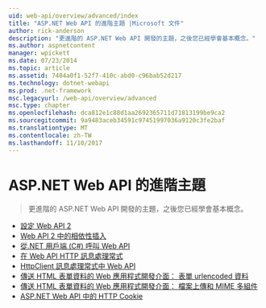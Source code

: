 ```yaml
---
uid: web-api/overview/advanced/index
title: "ASP.NET Web API 的進階主題 |Microsoft 文件"
author: rick-anderson
description: "更進階的 ASP.NET Web API 開發的主題，之後您已經學會基本概念。"
ms.author: aspnetcontent
manager: wpickett
ms.date: 07/23/2014
ms.topic: article
ms.assetid: 7404a0f1-52f7-410c-abd0-c96bab52d217
ms.technology: dotnet-webapi
ms.prod: .net-framework
msc.legacyurl: /web-api/overview/advanced
msc.type: chapter
ms.openlocfilehash: dca812e1c88d1aa2692365711d71813199be9ca2
ms.sourcegitcommit: 9a9483aceb34591c97451997036a9120c3fe2baf
ms.translationtype: MT
ms.contentlocale: zh-TW
ms.lasthandoff: 11/10/2017
---
```

<a name="advanced-topics-for-aspnet-web-api"></a>ASP.NET Web API 的進階主題
====================
> 更進階的 ASP.NET Web API 開發的主題，之後您已經學會基本概念。


- [設定 Web API 2](configuring-aspnet-web-api.md)
- [Web API 2 中的相依性插入](dependency-injection.md)
- [從.NET 用戶端 (C#) 呼叫 Web API](calling-a-web-api-from-a-net-client.md)
- [在 Web API HTTP 訊息處理常式](http-message-handlers.md)
- [HttpClient 訊息處理常式中 Web API](httpclient-message-handlers.md)
- [傳送 HTML 表單資料的 Web 應用程式開發介面： 表單 urlencoded 資料](sending-html-form-data-part-1.md)
- [傳送 HTML 表單資料的 Web 應用程式開發介面： 檔案上傳和 MIME 多組件](sending-html-form-data-part-2.md)
- [ASP.NET Web API 中的 HTTP Cookie](http-cookies.md)
